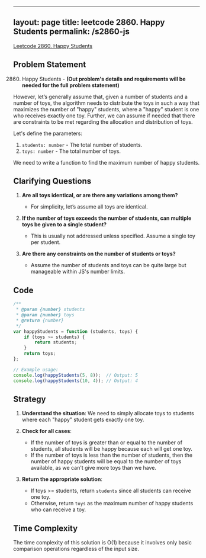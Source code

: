 
---
layout: page
title: leetcode 2860. Happy Students
permalink: /s2860-js
---
[Leetcode 2860. Happy Students](https://algoadvance.github.io/algoadvance/l2860)
## Problem Statement

2860. Happy Students - **(Out problem's details and requirements will be needed for the full problem statement)**

However, let’s generally assume that, given a number of students and a number of toys, the algorithm needs to distribute the toys in such a way that maximizes the number of "happy" students, where a "happy" student is one who receives exactly one toy. Further, we can assume if needed that there are constraints to be met regarding the allocation and distribution of toys.

Let's define the parameters:
1. `students: number` - The total number of students.
2. `toys: number` - The total number of toys.

We need to write a function to find the maximum number of happy students.

## Clarifying Questions

1. **Are all toys identical, or are there any variations among them?**
    - For simplicity, let’s assume all toys are identical.
   
2. **If the number of toys exceeds the number of students, can multiple toys be given to a single student?**
    - This is usually not addressed unless specified. Assume a single toy per student.
   
3. **Are there any constraints on the number of students or toys?**
    - Assume the number of students and toys can be quite large but manageable within JS's number limits.

## Code

```javascript
/**
 * @param {number} students
 * @param {number} toys
 * @return {number}
 */
var happyStudents = function (students, toys) {
    if (toys >= students) {
        return students;
    }
    return toys;
};

// Example usage:
console.log(happyStudents(5, 8));  // Output: 5
console.log(happyStudents(10, 4)); // Output: 4
```

## Strategy

1. **Understand the situation**: We need to simply allocate toys to students where each "happy" student gets exactly one toy.
2. **Check for all cases**:
    - If the number of toys is greater than or equal to the number of students, all students will be happy because each will get one toy.
    - If the number of toys is less than the number of students, then the number of happy students will be equal to the number of toys available, as we can't give more toys than we have.

3. **Return the appropriate solution**:
    - If toys >= students, return `students` since all students can receive one toy.
    - Otherwise, return `toys` as the maximum number of happy students who can receive a toy.

## Time Complexity

The time complexity of this solution is O(1) because it involves only basic comparison operations regardless of the input size.